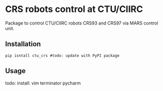 # CRS robots control at CTU/CIIRC
Package to control CTU/CIIRC robots CRS93 and CRS97 via MARS control unit.

## Installation

```
pip isntall ctu_crs #todo: update with PyPI package
```

## Usage


todo: 
install:
vim
terminator
pycharm
